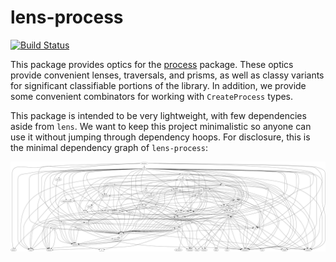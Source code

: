 
# lens-process

[![Build Status](https://travis-ci.org/emilypi/lens-process.svg?branch=master)](https://travis-ci.org/emilypi/lens-process)


This package provides optics for the [process](https://hackage.haskell.org/package/process) package. These optics provide convenient lenses, traversals, and prisms, as well as classy variants for significant classifiable portions of the library. In addition, we provide some convenient combinators for working with `CreateProcess` types.

This package is intended to be very lightweight, with few dependencies aside from `lens`. We want to keep this project minimalistic so anyone can use it without jumping through dependency hoops. For disclosure, this is the minimal dependency graph of `lens-process`:

![lens-process dependencies](dependencies.png)
